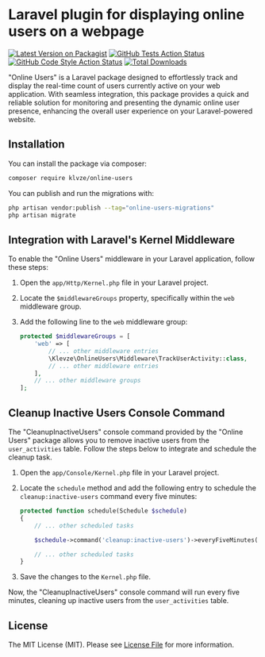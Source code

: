 # Laravel plugin for displaying online users on a webpage

[![Latest Version on Packagist](https://img.shields.io/packagist/v/klevze/online-users.svg?style=flat-square)](https://packagist.org/packages/klevze/online-users)
[![GitHub Tests Action Status](https://img.shields.io/github/actions/workflow/status/klevze/online-users/run-tests.yml?branch=main&label=tests&style=flat-square)](https://github.com/klevze/online-users/actions?query=workflow%3Arun-tests+branch%3Amain)
[![GitHub Code Style Action Status](https://img.shields.io/github/actions/workflow/status/klevze/online-users/fix-php-code-style-issues.yml?branch=main&label=code%20style&style=flat-square)](https://github.com/klevze/online-users/actions?query=workflow%3A"Fix+PHP+code+style+issues"+branch%3Amain)
[![Total Downloads](https://img.shields.io/packagist/dt/klevze/online-users.svg?style=flat-square)](https://packagist.org/packages/klevze/online-users)

"Online Users" is a Laravel package designed to effortlessly track and display the real-time count of users currently active on your web application. With seamless integration, this package provides a quick and reliable solution for monitoring and presenting the dynamic online user presence, enhancing the overall user experience on your Laravel-powered website.

## Installation

You can install the package via composer:

```bash
composer require klvze/online-users
```

You can publish and run the migrations with:

```bash
php artisan vendor:publish --tag="online-users-migrations"
php artisan migrate
```

## Integration with Laravel's Kernel Middleware

To enable the "Online Users" middleware in your Laravel application, follow these steps:

1. Open the `app/Http/Kernel.php` file in your Laravel project.

2. Locate the `$middlewareGroups` property, specifically within the `web` middleware group.

3. Add the following line to the `web` middleware group:

   ```php
   protected $middlewareGroups = [
       'web' => [
           // ... other middleware entries
           \Klevze\OnlineUsers\Middleware\TrackUserActivity::class,
           // ... other middleware entries
       ],
       // ... other middleware groups
   ];
    ```

## Cleanup Inactive Users Console Command

The "CleanupInactiveUsers" console command provided by the "Online Users" package allows you to remove inactive users from the `user_activities` table. Follow the steps below to integrate and schedule the cleanup task.

1. Open the `app/Console/Kernel.php` file in your Laravel project.

2. Locate the `schedule` method and add the following entry to schedule the `cleanup:inactive-users` command every five minutes:

    ```php
    protected function schedule(Schedule $schedule)
    {
        // ... other scheduled tasks

        $schedule->command('cleanup:inactive-users')->everyFiveMinutes();

        // ... other scheduled tasks
    }
    ```

3. Save the changes to the `Kernel.php` file.

Now, the "CleanupInactiveUsers" console command will run every five minutes, cleaning up inactive users from the `user_activities` table.

## License

The MIT License (MIT). Please see [License File](LICENSE.md) for more information.
